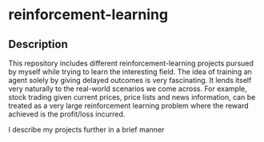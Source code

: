# reinforcement-learning

## Description

This repository includes different reinforcement-learning projects pursued by myself while trying to learn the interesting field. The idea of training an agent solely by giving delayed outcomes is very fascinating. It lends itself very naturally to the real-world scenarios we come across. For example, stock trading given current prices, price lists and news information, can be treated as a very large reinforcement learning problem where the reward achieved is the profit/loss incurred. 

I describe my projects further in a brief manner
